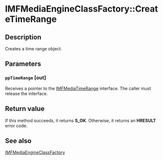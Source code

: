 # IMFMediaEngineClassFactory::CreateTimeRange

## Description

Creates a time range object.

## Parameters

### `ppTimeRange` [out]

Receives a pointer to the [IMFMediaTimeRange](https://learn.microsoft.com/windows/desktop/api/mfmediaengine/nn-mfmediaengine-imfmediatimerange) interface. The caller must release the interface.

## Return value

If this method succeeds, it returns **S_OK**. Otherwise, it returns an **HRESULT** error code.

## See also

[IMFMediaEngineClassFactory](https://learn.microsoft.com/windows/desktop/api/mfmediaengine/nn-mfmediaengine-imfmediaengineclassfactory)